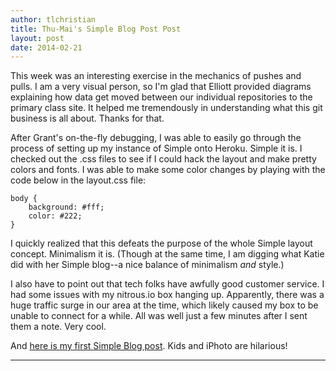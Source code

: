 ```yaml
---
author: tlchristian
title: Thu-Mai's Simple Blog Post Post
layout: post
date: 2014-02-21
---
```


This week was an interesting exercise in the mechanics of pushes and pulls.  I am a very visual person, so I'm glad that Elliott provided diagrams 
explaining how data get moved between our individual repositories to the primary class site.  It helped me tremendously in understanding what this git
business is all about.  Thanks for that.

After Grant's on-the-fly debugging, I was able to easily go through the process of setting up my instance of Simple onto Heroku.  Simple it is.
I checked out the .css files to see if I could hack the layout and make pretty colors and fonts. I was able to make some color changes by playing with 
the code below in the layout.css file:

```
body {
    background: #fff;
    color: #222;
}
```

I quickly realized that this defeats the purpose of the whole Simple layout concept.  Minimalism it is.  (Though at the same time, I am digging what Katie did with
her Simple blog--a nice balance of minimalism *and* style.)

I also have to point out that tech folks have awfully good customer service.  I had some issues with my nitrous.io box hanging up.  Apparently, there was
a huge traffic surge in our area at the time, which likely caused my box to be unable to connect for a while.  All was well just a few minutes
after I sent them a note. Very cool. 

And [here is my first Simple Blog post](http://silshack-tlchristian.herokuapp.com/).  Kids and iPhoto are hilarious!

---


